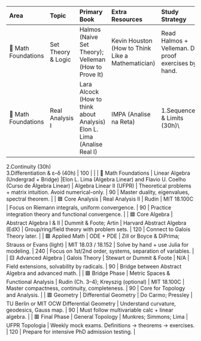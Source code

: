 | Area                | Topic                               | Primary Book                                          | Extra Resources                                      | Study Strategy                                                 |   Hours | Observations                                              |
|:--------------------|:------------------------------------|:------------------------------------------------------|:-------------------------------------------------|:---------------------------------------------------------------|--------:|:----------------------------------------------------------|
| 🔶 Math Foundations | Set Theory & Logic                  | Halmos (Naive Set Theory); Velleman (How to Prove It) | Kevin Houston (How to Think Like a Mathematician) | Read Halmos + Velleman. Do proof exercises by hand.            |      90 | Focus on functions, countability, and proof mastery.      |
| 🔶 Math Foundations | Real Analysis I                     | Lara Alcock (How to think about Analysis) Elon L. Lima (Analise Real I)                                | IMPA (Analise na Reta)                                    | 1.Sequences & Limits (30h)\
2.Continuity (30h)\
3.Differentiation & ε–δ (40h)               |      100 |     |
| 🔶 Math Foundations | Linear Algebra (Undergrad + Bridge) |Elon L. Lima (Algebra Linear) and Flavio U. Coelho (Curso de Álgebra Linear)    | Algebra Linear II (UFPR)                                | Theoretical problems + matrix intuition. Avoid numerical-only. |      90 | Master duality, eigenvalues, spectral theorem.            |
| 🟦 Core Analysis    | Real Analysis II                    | Rudin                              | MIT 18.100C                                      | Focus on Riemann integrals, uniform convergence.               |      90 | Practice integration theory and functional convergence.   |
| 🟦 Core Algebra     | Abstract Algebra I & II             | Dummit & Foote; Artin                                 | Harvard Abstract Algebra (EdX)                   | Group/ring/field theory with problem sets.                     |      120 | Connect to Galois Theory later.                           |
| 🟩 Applied Math     | ODE + PDE                           | Zill or Boyce & DiPrima; Strauss or Evans (light)     | MIT 18.03 / 18.152                               | Solve by hand + use Julia for modeling.                        |      240 | Focus on 1st/2nd order, systems, separation of variables. |
| 🟨 Advanced Algebra | Galois Theory                       | Stewart or Dummit & Foote                             | N/A                                              | Field extensions, solvability by radicals.                     |      90 | Bridge between Abstract Algebra and advanced math.        |
| 🟪 Bridge Phase     | Metric Spaces & Functional Analysis | Rudin (Ch. 3–4); Kreyszig (optional)                  | MIT 18.100C                                      | Master compactness, continuity, completeness.                  |      90 | Core for Topology and Analysis.                           |
| 🟥 Geometry         | Differential Geometry               | Do Carmo; Pressley                                    | TU Berlin or MIT OCW Differential Geometry       | Understand curvature, geodesics, Gauss map.                    |      90 | Must follow multivariable calc + linear algebra.          |
| 🟥 Final Phase      | General Topology                    | Munkres; Simmons; Lima                                    | UFPR Topologia                                        | Weekly mock exams. Definitions → theorems → exercises.         |      120 | Prepare for intensive PhD admission testing.              |
